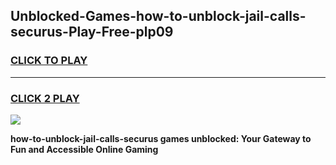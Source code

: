 
## Unblocked-Games-how-to-unblock-jail-calls-securus-Play-Free-plp09
<h3>
<a href="https://premium76.site?title=how-to-unblock-jail-calls-securus&ref=20M">CLICK TO PLAY</a></h3>
<hr>

<h3>
<a href="https://premium76.site?title=how-to-unblock-jail-calls-securus&ref=20M">CLICK 2 PLAY</a>
  
</h3>

<a href="https://premium76.site?title=how-to-unblock-jail-calls-securus&ref=19M"><img src="https://clearcache.store/games.png"></a>


**how-to-unblock-jail-calls-securus games unblocked: Your Gateway to Fun and Accessible Online Gaming**
